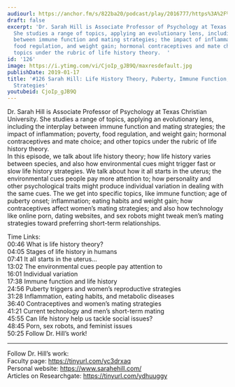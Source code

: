 ```yaml
---
audiourl: https://anchor.fm/s/822ba20/podcast/play/2016777/https%3A%2F%2Fd3ctxlq1ktw2nl.cloudfront.net%2Fproduction%2F2019-0-1%2F7778174-44100-2-473621a31a64f.m4a
draft: false
excerpt: 'Dr. Sarah Hill is Associate Professor of Psychology at Texas Christian University.
  She studies a range of topics, applying an evolutionary lens, including the interplay
  between immune function and mating strategies; the impact of inflammation; poverty,
  food regulation, and weight gain; hormonal contraceptives and mate choice; and other
  topics under the rubric of life history theory.  '
id: '126'
image: https://i.ytimg.com/vi/CjoIp_gJB9Q/maxresdefault.jpg
publishDate: 2019-01-17
title: '#126 Sarah Hill: Life History Theory, Puberty, Immune Function, and Mating
  Strategies'
youtubeid: CjoIp_gJB9Q
---
```

<div class="timelinks">

Dr. Sarah Hill is Associate Professor of Psychology at Texas Christian University. She studies a range of topics, applying an evolutionary lens, including the interplay between immune function and mating strategies; the impact of inflammation; poverty, food regulation, and weight gain; hormonal contraceptives and mate choice; and other topics under the rubric of life history theory.  
In this episode, we talk about life history theory; how life history varies between species, and also how environmental cues might trigger fast or slow life history strategies. We talk about how it all starts in the uterus; the environmental cues people pay more attention to; how personality and other psychological traits might produce individual variation in dealing with the same cues. The we get into specific topics, like immune function; age of puberty onset; inflammation; eating habits and weight gain; how contraceptives affect women’s mating strategies; and also how technology like online porn, dating websites, and sex robots might tweak men’s mating strategies toward preferring short-term relationships.

Time Links:  
<time>00:46</time> What is life history theory?  
<time>04:05</time> Stages of life history in humans                             
<time>07:41</time> It all starts in the uterus…              
<time>13:02</time> The environmental cues people pay attention to        
<time>16:01</time> Individual variation        
<time>17:38</time> Immune function and life history           
<time>24:56</time> Puberty triggers and women’s reproductive strategies      
<time>31:28</time> Inflammation, eating habits, and metabolic diseases      
<time>36:40</time> Contraceptives and women’s mating strategies    
<time>41:21</time> Current technology and men’s short-term mating    
<time>45:55</time> Can life history help us tackle social issues?    
<time>48:45</time> Porn, sex robots, and feminist issues    
<time>50:25</time> Follow Dr. Hill’s work!

---

Follow Dr. Hill’s work:  
Faculty page: https://tinyurl.com/yc3drxaq  
Personal website: https://www.sarahehill.com/  
Articles on Researchgate: https://tinyurl.com/ydhuuggy
</div>

